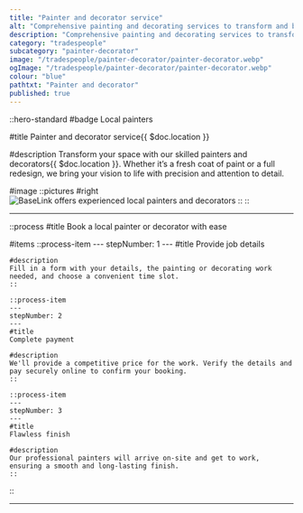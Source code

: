 ```yaml
---
title: "Painter and decorator service"
alt: "Comprehensive painting and decorating services to transform and beautify your space"
description: "Comprehensive painting and decorating services to transform and beautify your space"
category: "tradespeople"
subcategory: "painter-decorator"
image: "/tradespeople/painter-decorator/painter-decorator.webp"
ogImage: "/tradespeople/painter-decorator/painter-decorator.webp"
colour: "blue"
pathtxt: "Painter and decorator"
published: true
---
```


::hero-standard
#badge
Local painters

#title
Painter and decorator service{{ $doc.location }}

#description
Transform your space with our skilled painters and decorators{{ $doc.location }}. Whether it’s a fresh coat of paint or a full redesign, we bring your vision to life with precision and attention to detail.

#image
    ::pictures
    #right
    ![BaseLink offers experienced local painters and decorators](/tradespeople/painter-decorator/painter-decorator.webp)
    ::
::

---

::process
#title
Book a local painter or decorator with ease

#items
    ::process-item
    ---
    stepNumber: 1
    ---
    #title
    Provide job details

    #description
    Fill in a form with your details, the painting or decorating work needed, and choose a convenient time slot.
    ::
    
    ::process-item
    ---
    stepNumber: 2
    ---
    #title
    Complete payment

    #description
    We'll provide a competitive price for the work. Verify the details and pay securely online to confirm your booking.
    ::

    ::process-item
    ---
    stepNumber: 3
    ---
    #title
    Flawless finish

    #description
    Our professional painters will arrive on-site and get to work, ensuring a smooth and long-lasting finish.
    ::
::

---